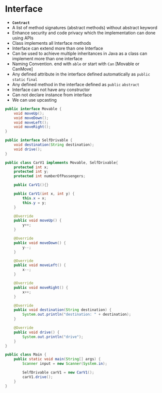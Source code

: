 # Interface
- **`Contract`**
- A list of method signatures (abstract methods) without abstract keyword
- Enhance security and code privacy which the implementation can done using APIs
- Class implements all Interface methods
- Interface can extend more than one Interface
- Can be used to achieve multiple inheritances in Java as a class can implement more than one interface
- Naming Convention. end with `able` or start with `Can` [Movable or CanMove]
- Any defined attribute in the interface defined automatically as `public` `static` `final`
- Any defined method in the interface defined as `public` `abstract`
- Interface can not have any constructor
- Can not declare instance from interface
- We can use upcasting


```java
public interface Movable {
    void moveUp();
    void moveDown();
    void moveLeft();
    void moveRight();
}
```
```java
public interface SelfDrivable {
    void destination(String destination);
    void drive();
}
```
```java
public class CarV1 implements Movable, SelfDrivable{
    protected int x;
    protected int y;
    protected int numberOfPassengers;

    public CarV1(){}

    public CarV1(int x, int y) {
        this.x = x;
        this.y = y;
    }

    @Override
    public void moveUp() {
        y++;
    }

    @Override
    public void moveDown() {
        y--;
    }

    @Override
    public void moveLeft() {
        x--;
    }

    @Override
    public void moveRight() {
        x++;
    }

    @Override
    public void destination(String destination) {
        System.out.println("destination: " + destination);
    }

    @Override
    public void drive() {
        System.out.println("drive");
    }
}
```
```java
public class Main {
    public static void main(String[] args) {
        Scanner input = new Scanner(System.in);

        SelfDrivable carV1 = new CarV1();
        carV1.drive();
    }
}
```
